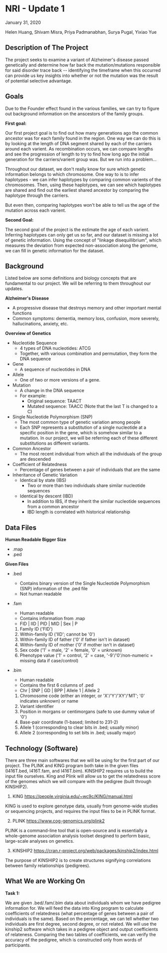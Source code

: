 # NRI - Update 1
January 31, 2020


Helen Huang, Shivam Misra, Priya Padmanabhan, Surya Pugal,  Yixiao Yue 


## Description of The Project

The project seeks to examine a variant of Alzheimer's disease passed genetically and determine how far back the mutation/mutations responsible for said disorder trace back -- identifying the timeframe when this occurred can provide us key insights into whether or not the mutation was the result of potential selective advantage.


## Goals

Due to the Founder effect found in the various families, we can try to figure out background information on the anscestors of the family groups. 

**First goal:**

Our first project goal is to find out how many generations ago the common ancestor was for each family found in the region. One way we can do this is by
looking at the length of DNA segment shared by each of the carriers around each varient. As recombination occurs, we can compare lengths and see the progression of length 
to try to find how long ago the initial generation for the carriers/varient group was. But we run into a problem...

Throughout our dataset, we don't really know for sure which genetic information belongs to which chromosome. One way to is to infer haplotypes - we can infer
haplotypes by comparing common varients of the chromosomes. Then, using these haplotypes, we can see which haplotypes are shared and find out
the earliest shared ancestor by comparing the haplotype through the carriers.

But even then, comparing haplotypes won't be able to tell us the age of the mutation across each varient.

**Second Goal:**

The second goal of the project is the estimate the age of each varient. Inferring haplotypes can only get us so far, and our dataset is missing a lot of 
genetic information. Using the concept of "linkage disequillibrium", which measures the deviation from expected non-association along the genome, we can
fill in genetic information for the dataset.


## Background

Listed below are some definitions and biology concepts that are fundamental to our project. We will be referring to them throughout our updates.

**Alzheimer's Disease**
  * A progressive disease that destroys memory and other important mental functions
  * Common symptoms: dementia, memory loss, confusion, more severely, hallucinations, anxiety, etc.

**Overview of Genetics**
* Nucleotide Sequence
  * 4 types of DNA nucleotides: ATCG
  * Together, with various combination and permutation, they form the DNA sequence
* Gene
  * A sequence of nucleotides in DNA
* Allele
  * One of two or more versions of a gene.
* Mutation
  * A change in the DNA sequence
  * For example:
    * Original sequence: TAACT
    * Mutated sequence: TAACC (Note that the last T is changed to a C)
* Single Nucleotide Polymorphism (SNP)
  * The most common type of genetic variation among people
  * Each SNP represents a substitution of a single nucleotide at a specific position in the gene, which is somehow similar to a mutation. In our project, we will be referring each of these different substitutions as different variants.
* Common Ancestor
  * The most recent individual from which all the individuals of the group are descended
* Coefficient of Relatedness
  * Percentage of genes between a pair of individuals that are the same
* Inheritance of Genetic Variation
  * Identical by state (IBS)
    * Two or more than two individuals share similar nucleotide sequences
  * Identical by descent (IBD)
    * In addition to IBS, if they inherit the similar nucleotide sequences from a common ancestor
    * IBD length is correlated with historical relationship
 

## Data Files

**Human Readable Bigger Size**
* .map
* .ped

**Given Files**
* .bed
  * Contains binary version of the Single Nucleotide Polymorphism (SNP) information of the .ped file
  * Not human readable

* .fam
  * Human readable
  * Contains information from .map
  * FID | IID | PID | MID | Sex | P
   1. Family ID ('FID')
   2. Within-family ID ('IID'; cannot be '0')
   3. Within-family ID of father ('0' if father isn't in dataset)
   4. Within-family ID of mother ('0' if mother isn't in dataset)
   5. Sex code ('1' = male, '2' = female, '0' = unknown)
   6. Phenotype value ('1' = control, '2' = case, '-9'/'0'/non-numeric = missing data if case/control)

* .bim
  * Human readable
  * Contains the first 6 columns of .ped
  * Chr | SNP | GD | BPP | Allele 1 | Allele 2
   1. Chromosome code (either an integer, or 'X'/'Y'/'XY'/'MT'; '0' indicates unknown) or name
   2. Variant identifier
   3. Position in morgans or centimorgans (safe to use dummy value of '0')
   4. Base-pair coordinate (1-based; limited to 231-2)
   5. Allele 1 (corresponding to clear bits in .bed; usually minor)
   6. Allele 2 (corresponding to set bits in .bed; usually major)


## Technology (Software)

There are three main softwares that we will be using for the first part of our project. The PLINK and KING program both take in the given files (I416T.bed, I416T.fam, and I416T.bim). KINSHIP2 requires us to build the input file ourselves. King and Plink will allow us to get the relatedness score of the genomes which we will compare with the pedigree (built through KINSHIP2).

1. KING 
https://people.virginia.edu/~wc9c/KING/manual.html

KING is used to explore genotype data, usually from genome-wide studies or sequencing projects, and requires the input files to be in PLINK format.

2. PLINK 
https://www.cog-genomics.org/plink2

PLINK is a command-line tool that is open-source and is essentially a whole-genome association analysis toolset desgined to perform basic, large-scale analyses on genetics.

3. KINSHIP2
https://cran.r-project.org/web/packages/kinship2/index.html

The purpose of KINSHIP2 is to create structures signifying correlations between family relationships (pedigrees). 


## What We are Working On

**Task 1:**

We are given .bed/.fam/.bim data about individuals whom we have pedigree information for. 
We will feed the data into King program to calculate coefficients of relatedness (what percentage of 
genes between a pair of individuals is the same). Based on the percentage, we can tell whether two 
individuals are first degree, second degree, or not related. We will use the kinship2 software which 
takes in a pedigree object and output coefficients of relateness. Comparing the two tables of coefficients,
we can verify the accuracy of the pedigree, which is constructed only from words of participants. 
